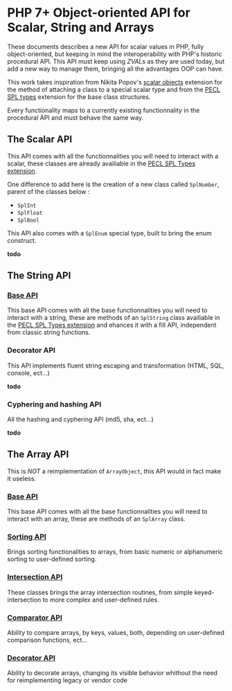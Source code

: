 # PHP 7+ Object-oriented API for Scalar, String and Arrays

These documents describes a new API for scalar values in PHP, fully object-oriented,
but keeping in mind the interoperability with PHP's historic procedural API. This API
must keep using *ZVAL*s as they are used today, but add a new way to manage them, bringing
all the advantages OOP can have.

This work takes inspiration from Nikita Popov's [scalar objects](https://github.com/nikic/scalar_objects)
extension for the method of attaching a class to a special scalar type and from the
[PECL SPL types](http://php.net/manual/en/book.spl-types.php) extension for the base class structures.

Every functionality maps to a currently existing functionnality in the procedural API and must behave the same way.

## The Scalar API

This API comes with all the functionnalities you will need to interact with a scalar, these classes
are already availiable in the [PECL SPL Types extension](http://php.net/manual/en/book.spl-types.php).

One difference to add here is the creation of a new class called `SplNumber`, parent of the classes below :

* `SplInt`
* `SplFloat`
* `SplBool`

This API also comes with a `SplEnum` special type, built to bring the enum construct.

**todo**

## The String API

### [Base API](doc/string.md)

This base API comes with all the base functionnalities you will need to interact with a string, these are
methods of an `SplString` class availiable in the [PECL SPL Types extension](http://php.net/manual/en/book.spl-types.php) and ehances it with a fill API, independent from classic string functions.

### Decorator API

This API implements fluent string escaping and transformation (HTML, SQL, console, ect...)

**todo**

### Cyphering and hashing API

All the hashing and cyphering API (md5, sha, ect...)

**todo**

## The Array API

This is *NOT* a reimplementation of `ArrayObject`, this API would in fact make it useless.

### [Base API](doc/array.md)

This base API comes with all the base functionnalities you will need to interact with an array, these are
methods of an `SplArray` class.

### [Sorting API](doc/array-sorter.md)

Brings sorting functionalities to arrays, from basic numeric or alphanumeric sorting to user-defined sorting.

### [Intersection API](doc/array-intersector.md)

These classes brings the array intersection routines, from simple keyed-intersection to more complex and
user-defined rules.

### [Comparator API](doc/array-comparator.md)

Ability to compare arrays, by keys, values, both, depending on user-defined comparison functions, ect...

### [Decorator API](doc/array-decorator.md)

Ability to decorate arrays, changing its visible behavior whithout the need for reimplementing legacy or vendor code
